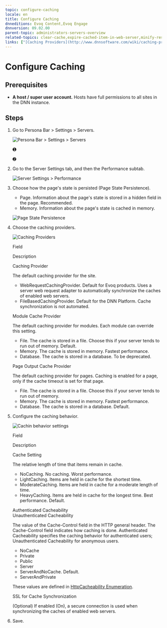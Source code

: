```yaml
---
topic: configure-caching
locale: en
title: Configure Caching
dnneditions: Evoq Content,Evoq Engage
dnnversion: 09.02.00
parent-topic: administrators-servers-overview
related-topics: clear-cache,expire-cached-item-in-web-server,minify-resource-files
links: ["[Caching Providers](http://www.dnnsoftware.com/wiki/caching-providers)"]
---
```


# Configure Caching

## Prerequisites

*   **A host / super user account.** Hosts have full permissions to all sites in the DNN instance.

## Steps

1.  Go to Persona Bar \> Settings \> Servers.
    
    ![Persona Bar > Settings > Servers](/images/scr-pbar-host-Settings-E91.png)
    
    ➊
    
    ➋
    
2.  Go to the Server Settings tab, and then the Performance subtab.
    
    ![Server Settings > Performance](/images/scr-pbtabs-host-Settings-Servers-ServerSettings-Performance-E90.png)
    
3.  Choose how the page's state is persisted (Page State Persistence).
    
    *   Page. Information about the page's state is stored in a hidden field in the page. Recommended.
    *   Memory. Information about the page's state is cached in memory.
    
      
    
    ![Page State Persistence](/images/scr-Servers-ServerSettings-Performance-PageStatePersistence-E90.png)
    
      
    
4.  Choose the caching providers.
    
      
    
    ![Caching Providers](/images/scr-Servers-ServerSettings-Performance-CachingProviders-E90.png)
    
      
    
    Field
    
    Description
    
    Caching Provider
    
    The default caching provider for the site.
    
    *   WebRequestCachingProvider. Default for Evoq products. Uses a server web request adapter to automatically synchronize the caches of enabled web servers.
    *   FileBasedCachingProvider. Default for the DNN Platform. Cache synchronization is not automated.
    
    Module Cache Provider
    
    The default caching provider for modules. Each module can override this setting.
    
    *   File. The cache is stored in a file. Choose this if your server tends to run out of memory. Default.
    *   Memory. The cache is stored in memory. Fastest performance.
    *   Database. The cache is stored in a database. To be deprecated.
    
    Page Output Cache Provider
    
    The default caching provider for pages. Caching is enabled for a page, only if the cache timeout is set for that page.
    
    *   File. The cache is stored in a file. Choose this if your server tends to run out of memory.
    *   Memory. The cache is stored in memory. Fastest performance.
    *   Database. The cache is stored in a database. Default.
    
5.  Configure the caching behavior.
    
      
    
    ![Cachin behavior settings](/images/scr-Servers-ServerSettings-Performance-CachingBehavior-E90.png)
    
      
    
    Field
    
    Description
    
    Cache Setting
    
    The relative length of time that items remain in cache.
    
    *   NoCaching. No caching. Worst performance.
    *   LightCaching. Items are held in cache for the shortest time.
    *   ModerateCaching. Items are held in cache for a moderate length of time.
    *   HeavyCaching. Items are held in cache for the longest time. Best performance. Default.
    
    Authenticated Cacheability  
    Unauthenticated Cacheability
    
    The value of the Cache-Control field in the HTTP general header. The Cache-Control field indicates how caching is done. Authenticated Cacheability specifies the caching behavior for authenticated users; Unauthenticated Cacheability for anonymous users.
    
    *   NoCache
    *   Private
    *   Public
    *   Server
    *   ServerAndNoCache. Default.
    *   ServerAndPrivate
    
    These values are defined in [HttpCacheability Enumeration](https://msdn.microsoft.com/en-us/system.web.httpcacheability.aspx).
    
    SSL for Cache Synchronization
    
    (Optional) If enabled (On), a secure connection is used when synchronizing the caches of enabled web servers.
    
6.  Save.